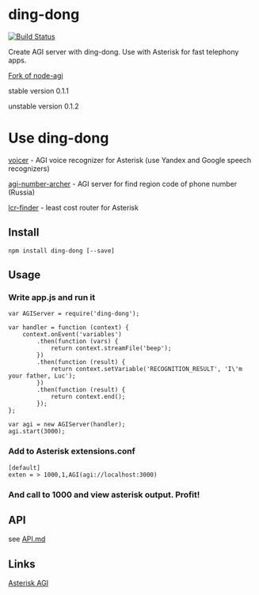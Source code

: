 # ding-dong

[![Build Status](https://travis-ci.org/antirek/ding-dong.svg?branch=master)](https://travis-ci.org/antirek/ding-dong)

Create AGI server with ding-dong. Use with Asterisk for fast telephony apps. 

[Fork of node-agi](http://github.com/brianc/node-agi)

stable version 0.1.1

unstable version 0.1.2


Use ding-dong
=============

[voicer](http://github.com/antirek/voicer) - AGI voice recognizer for Asterisk (use Yandex and Google speech recognizers)

[agi-number-archer](http://github.com/antirek/agi-number-archer) - AGI server for find region code of phone number (Russia)

[lcr-finder](http://github.com/antirek/lcr-finder) - least cost router for Asterisk



## Install

```
npm install ding-dong [--save]

```


## Usage

### Write app.js and run it

`````
var AGIServer = require('ding-dong');

var handler = function (context) {
    context.onEvent('variables')
        .then(function (vars) {
            return context.streamFile('beep');
        })
        .then(function (result) {
            return context.setVariable('RECOGNITION_RESULT', 'I\'m your father, Luc');
        })
        .then(function (result) {       
            return context.end();
        });
};

var agi = new AGIServer(handler);
agi.start(3000);

`````

### Add to Asterisk extensions.conf

`````
[default]
exten = > 1000,1,AGI(agi://localhost:3000)
`````

### And call to 1000 and view asterisk output. Profit!


## API 

see [API.md](API.md)


## Links

[Asterisk AGI](https://wiki.asterisk.org/wiki/display/AST/Asterisk+13+AGI+Commands)